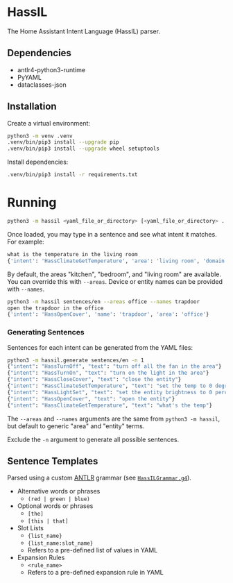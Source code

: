 # HassIL

The Home Assistant Intent Language (HassIL) parser.


## Dependencies

* antlr4-python3-runtime
* PyYAML
* dataclasses-json


## Installation

Create a virtual environment:

``` sh
python3 -m venv .venv
.venv/bin/pip3 install --upgrade pip
.venv/bin/pip3 install --upgrade wheel setuptools
```

Install dependencies:

``` sh
.venv/bin/pip3 install -r requirements.txt
```


# Running

``` sh
python3 -m hassil <yaml_file_or_directory> [<yaml_file_or_directory> ...]
```

Once loaded, you may type in a sentence and see what intent it matches.
For example:

``` sh
what is the temperature in the living room
{'intent': 'HassClimateGetTemperature', 'area': 'living room', 'domain': 'climate'}
```

By default, the areas "kitchen", "bedroom", and "living room" are available. You can override this with `--areas`. Device or entity names can be provided with `--names`.

``` sh
python3 -m hassil sentences/en --areas office --names trapdoor
open the trapdoor in the office
{'intent': 'HassOpenCover', 'name': 'trapdoor', 'area': 'office'}
```


### Generating Sentences

Sentences for each intent can be generated from the YAML files:

``` sh
python3 -m hassil.generate sentences/en -n 1
{"intent": "HassTurnOff", "text": "turn off all the fan in the area"}
{"intent": "HassTurnOn", "text": "turn on the light in the area"}
{"intent": "HassCloseCover", "text": "close the entity"}
{"intent": "HassClimateSetTemperature", "text": "set the temp to 0 degrees celsius"}
{"intent": "HassLightSet", "text": "set the entity brightness to 0 percent"}
{"intent": "HassOpenCover", "text": "open the entity"}
{"intent": "HassClimateGetTemperature", "text": "what's the temp"}
```

The `--areas` and `--names` arguments are the same from `python3 -m hassil`, but default to generic "area" and "entity" terms.

Exclude the `-n` argument to generate all possible sentences.


## Sentence Templates

Parsed using a custom [ANTLR](https://www.antlr.org) grammar (see [`HassILGrammar.g4`](HassILGrammar.g4)).

* Alternative words or phrases
  * `(red | green | blue)`
* Optional words or phrases
  * `[the]`
  * `[this | that]`
* Slot Lists
  * `{list_name}`
  * `{list_name:slot_name}`
  * Refers to a pre-defined list of values in YAML
* Expansion Rules
  * `<rule_name>`
  * Refers to a pre-defined expansion rule in YAML
